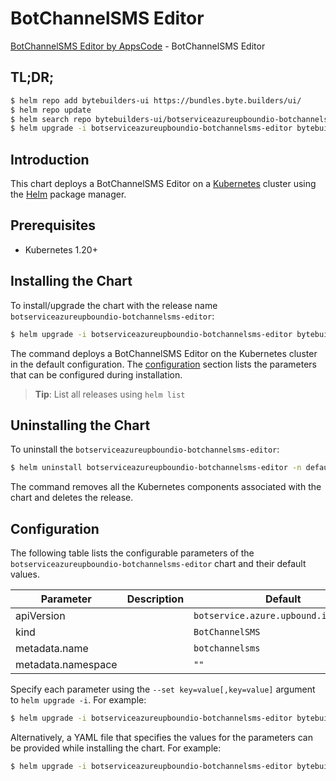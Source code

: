 # BotChannelSMS Editor

[BotChannelSMS Editor by AppsCode](https://byte.builders) - BotChannelSMS Editor

## TL;DR;

```bash
$ helm repo add bytebuilders-ui https://bundles.byte.builders/ui/
$ helm repo update
$ helm search repo bytebuilders-ui/botserviceazureupboundio-botchannelsms-editor --version=v0.4.18
$ helm upgrade -i botserviceazureupboundio-botchannelsms-editor bytebuilders-ui/botserviceazureupboundio-botchannelsms-editor -n default --create-namespace --version=v0.4.18
```

## Introduction

This chart deploys a BotChannelSMS Editor on a [Kubernetes](http://kubernetes.io) cluster using the [Helm](https://helm.sh) package manager.

## Prerequisites

- Kubernetes 1.20+

## Installing the Chart

To install/upgrade the chart with the release name `botserviceazureupboundio-botchannelsms-editor`:

```bash
$ helm upgrade -i botserviceazureupboundio-botchannelsms-editor bytebuilders-ui/botserviceazureupboundio-botchannelsms-editor -n default --create-namespace --version=v0.4.18
```

The command deploys a BotChannelSMS Editor on the Kubernetes cluster in the default configuration. The [configuration](#configuration) section lists the parameters that can be configured during installation.

> **Tip**: List all releases using `helm list`

## Uninstalling the Chart

To uninstall the `botserviceazureupboundio-botchannelsms-editor`:

```bash
$ helm uninstall botserviceazureupboundio-botchannelsms-editor -n default
```

The command removes all the Kubernetes components associated with the chart and deletes the release.

## Configuration

The following table lists the configurable parameters of the `botserviceazureupboundio-botchannelsms-editor` chart and their default values.

|     Parameter      | Description |                     Default                      |
|--------------------|-------------|--------------------------------------------------|
| apiVersion         |             | <code>botservice.azure.upbound.io/v1beta1</code> |
| kind               |             | <code>BotChannelSMS</code>                       |
| metadata.name      |             | <code>botchannelsms</code>                       |
| metadata.namespace |             | <code>""</code>                                  |


Specify each parameter using the `--set key=value[,key=value]` argument to `helm upgrade -i`. For example:

```bash
$ helm upgrade -i botserviceazureupboundio-botchannelsms-editor bytebuilders-ui/botserviceazureupboundio-botchannelsms-editor -n default --create-namespace --version=v0.4.18 --set apiVersion=botservice.azure.upbound.io/v1beta1
```

Alternatively, a YAML file that specifies the values for the parameters can be provided while
installing the chart. For example:

```bash
$ helm upgrade -i botserviceazureupboundio-botchannelsms-editor bytebuilders-ui/botserviceazureupboundio-botchannelsms-editor -n default --create-namespace --version=v0.4.18 --values values.yaml
```

